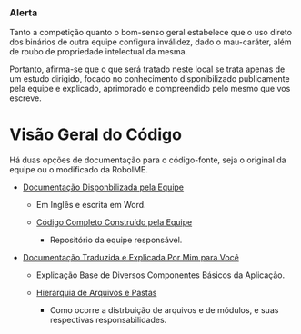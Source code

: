 ### Alerta

Tanto a competição quanto o bom-senso geral estabelece que o uso direto dos binários
de outra equipe configura inválidez, dado o mau-caráter, além de roubo de propriedade
intelectual da mesma.

Portanto, afirma-se que o que será tratado neste local se trata apenas de um estudo
dirigido, focado no conhecimento disponibilizado publicamente pela equipe e explicado, aprimorado e compreendido pelo mesmo que vos escreve.

# Visão Geral do Código

Há duas opções de documentação para o código-fonte, seja o original da equipe
ou o modificado da RoboIME.

* [Documentação Disponbilizada pela Equipe](https://docs.google.com/document/d/1aJhwK2iJtU-ri_2JOB8iYvxzbPskJ8kbk_4rb3IK3yc/edit?tab=t.0)

	* Em Inglês e escrita em Word.

    * [Código Completo Construído pela Equipe](https://github.com/m-abr/FCPCodebase)

        * Repositório da equipe responsável.

* [Documentação Traduzida e Explicada Por Mim para Você](Uma_Visao_Geral.md)

	* Explicação Base de Diversos Componentes Básicos da Aplicação.

	* [Hierarquia de Arquivos e Pastas]("docs\readme.md")
    
		* Como ocorre a distrbuição de arquivos e de módulos, e suas respectivas responsabilidades.










